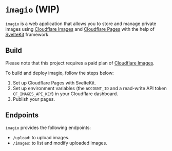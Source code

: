 # `imagio` (WIP)

`imagio` is a web application that allows you to store and manage private images using [Cloudflare Images](https://www.cloudflare.com/products/cloudflare-images/) and [Cloudflare Pages](https://developers.cloudflare.com/pages/) with the help of [SvelteKit](https://kit.svelte.dev/) framework.

## Build

Please note that this project requires a paid plan of [Cloudflare Images](https://www.cloudflare.com/products/cloudflare-images/).

To build and deploy imagio, follow the steps below:

1. Set up Cloudflare Pages with SvelteKit.
2. Set up environment variables (the `ACCOUNT_ID` and a read-write API token `CF_IMAGES_API_KEY`) in your Cloudflare dashboard.
3. Publish your pages.

## Endpoints

`imagio` provides the following endpoints:

- `/upload`: to upload images.
- `/images`: to list and modify uploaded images.
